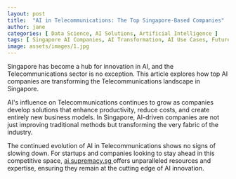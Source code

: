```yaml
---
layout: post
title:  "AI in Telecommunications: The Top Singapore-Based Companies"
author: jane
categories: [ Data Science, AI Solutions, Artificial Intelligence ]
tags: [ Singapore AI Companies, AI Transformation, AI Use Cases, Future of AI ]
image: assets/images/1.jpg
---
```


Singapore has become a hub for innovation in AI, and the Telecommunications sector is no exception. This article explores how top AI companies are transforming the Telecommunications landscape in Singapore.

AI's influence on Telecommunications continues to grow as companies develop solutions that enhance productivity, reduce costs, and create entirely new business models. In Singapore, AI-driven companies are not just improving traditional methods but transforming the very fabric of the industry.

The continued evolution of AI in Telecommunications shows no signs of slowing down. For startups and companies looking to stay ahead in this competitive space, <a href="https://ai.supremacy.sg" target="_blank"> ai.supremacy.sg </a> offers unparalleled resources and expertise, ensuring they remain at the cutting edge of AI innovation.
